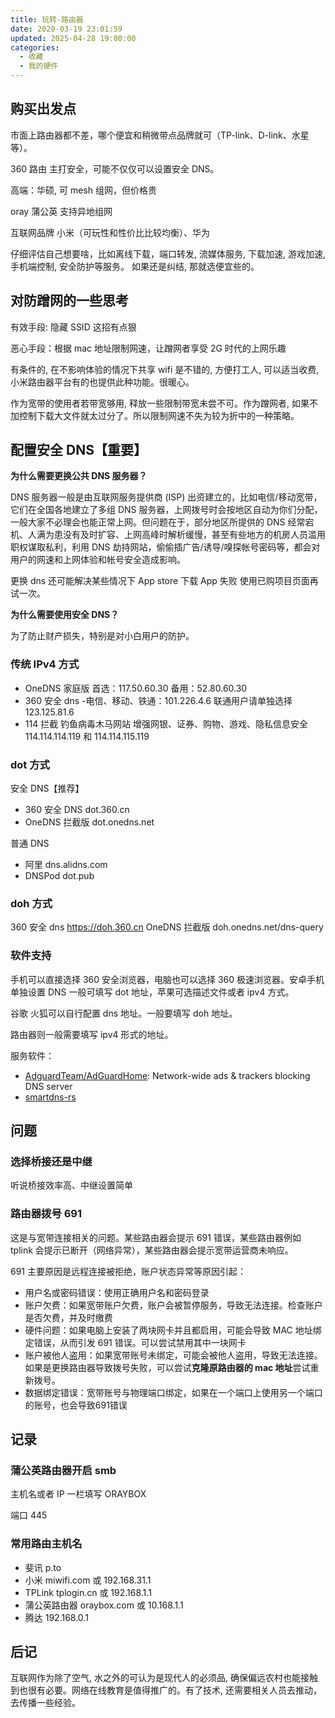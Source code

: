 ```yaml
---
title: 玩转-路由器
date: 2020-03-19 23:01:59
updated: 2025-04-28 19:00:00
categories:
  - 收藏
  - 我的硬件
---
```


## 购买出发点

市面上路由器都不差，哪个便宜和稍微带点品牌就可（TP-link、D-link、水星等）。

360 路由 主打安全，可能不仅仅可以设置安全 DNS。

高端：华硕, 可 mesh 组网，但价格贵

oray 蒲公英 支持异地组网

互联网品牌 小米（可玩性和性价比比较均衡）、华为

仔细评估自己想要啥，比如离线下载，端口转发, 流媒体服务, 下载加速, 游戏加速, 手机端控制, 安全防护等服务。
如果还是纠结, 那就选便宜些的。

<!-- more -->

## 对防蹭网的一些思考

有效手段: 隐藏 SSID 这招有点狠

恶心手段：根据 mac 地址限制网速，让蹭网者享受 2G 时代的上网乐趣

有条件的, 在不影响体验的情况下共享 wifi 是不错的, 方便打工人, 可以适当收费, 小米路由器平台有的也提供此种功能。很暖心。

作为宽带的使用者若带宽够用, 释放一些限制带宽未尝不可。作为蹭网者, 如果不加控制下载大文件就太过分了。所以限制网速不失为较为折中的一种策略。

## 配置安全 DNS【重要】

**为什么需要更换公共 DNS 服务器？**

DNS 服务器一般是由互联网服务提供商 (ISP) 出资建立的，比如电信/移动宽带，它们在全国各地建立了多组 DNS 服务器，上网拨号时会按地区自动为你们分配，一般大家不必理会也能正常上网。但问题在于，部分地区所提供的 DNS 经常宕机、人满为患没有及时扩容、上网高峰时解析缓慢，甚至有些地方的机房人员滥用职权谋取私利，利用 DNS 劫持网站，偷偷插广告/诱导/嗅探帐号密码等，都会对用户的网速和上网体验和帐号安全造成影响。

更换 dns 还可能解决某些情况下 App store 下载 App 失败 使用已购项目页面再试一次。

**为什么需要使用安全 DNS？**

为了防止财产损失，特别是对小白用户的防护。

### 传统 IPv4 方式

* OneDNS 家庭版 首选：117.50.60.30 备用：52.80.60.30
* 360 安全 dns -电信、移动、铁通：101.226.4.6  联通用户请单独选择 123.125.81.6
* 114 拦截 钓鱼病毒木马网站  增强网银、证券、购物、游戏、隐私信息安全 114.114.114.119 和 114.114.115.119

### dot 方式

安全 DNS【推荐】

* 360 安全 DNS dot.360.cn
* OneDNS 拦截版 dot.onedns.net

普通 DNS

* 阿里 dns.alidns.com
* DNSPod dot.pub

### doh 方式

360 安全 dns https://doh.360.cn
OneDNS 拦截版 doh.onedns.net/dns-query

### 软件支持

手机可以直接选择 360 安全浏览器，电脑也可以选择 360 极速浏览器。安卓手机单独设置 DNS 一般可填写 dot 地址，苹果可选描述文件或者 ipv4 方式。

谷歌 火狐可以自行配置 dns 地址。一般要填写 doh 地址。

路由器则一般需要填写 ipv4 形式的地址。

服务软件：

* [AdguardTeam/AdGuardHome](https://github.com/AdguardTeam/AdGuardHome): Network-wide ads & trackers blocking DNS server
* [smartdns-rs](https://github.com/mokeyish/smartdns-rs)

## 问题

### 选择桥接还是中继

听说桥接效率高、中继设置简单

### 路由器拨号 691

这是与宽带连接相关的问题。某些路由器会提示 691 错误，某些路由器例如 tplink 会提示已断开（网络异常），某些路由器会提示宽带运营商未响应。

691 主要原因是远程连接被拒绝，账户状态异常等原因引起：

* ‌用户名或密码错误‌：使用正确用户名和密码登录
* 账户欠费‌：如果宽带账户欠费，账户会被暂停服务，导致无法连接。检查账户是否欠费，并及时缴费‌
* ‌硬件问题‌：如果电脑上安装了两块网卡并且都启用，可能会导致 MAC 地址绑定错误，从而引发 691 错误。可以尝试禁用其中一块网卡‌
* ‌账户被他人盗用‌：如果宽带账号未绑定，可能会被他人盗用，导致无法连接‌。如果是更换路由器导致拨号失败，可以尝试**克隆原路由器的 mac 地址**尝试重新拨号。
* ‌数据绑定错误‌：宽带账号与物理端口绑定，如果在一个端口上使用另一个端口的账号，也会导致691错误‌

## 记录

### 蒲公英路由器开启 smb

主机名或者 IP 一栏填写 ORAYBOX

端口 445

### 常用路由主机名

* 斐讯 p.to
* 小米 miwifi.com 或 192.168.31.1
* TPLink tplogin.cn 或 192.168.1.1
* 蒲公英路由器 oraybox.com 或 10.168.1.1
* 腾达 192.168.0.1

## 后记

互联网作为除了空气, 水之外的可认为是现代人的必须品, 确保偏远农村也能接触到也很有必要。网络在线教育是值得推广的。有了技术, 还需要相关人员去推动，去传播一些经验。
